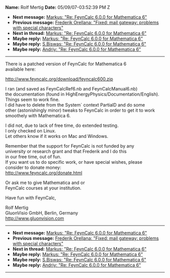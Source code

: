 **Name:** Rolf Mertig
**Date:** 05/09/07-03:52:39 PM Z

  - **Next message:** [Markus: "Re: FeynCalc 6.0.0 for Mathematica
    6"](0426.html)
  - **Previous message:** [Frederik Orellana: "Fixed: mail gateway:
    problems with special characters"](0424.html)
  - **Next in thread:** [Markus: "Re: FeynCalc 6.0.0 for Mathematica
    6"](0426.html)
  - **Maybe reply:** [Markus: "Re: FeynCalc 6.0.0 for Mathematica
    6"](0426.html)
  - **Maybe reply:** [S.Biswas: "Re: FeynCalc 6.0.0 for Mathematica
    6"](0449.html)
  - **Maybe reply:** [Andriy: "Re: FeynCalc 6.0.0 for Mathematica
    6"](0553.html)

-----

There is a patched version of FeynCalc for Mathematica 6  
available here:  

<http://www.feyncalc.org/download/feyncalc600.zip>  

I ran (and saved as FeynCalcRef6.nb and FeynCalcManual6.nb)  
the documentation (found in HighEnergyPhysics/Documentation/English).  
Things seem to work fine.  
I did have to delete from the System\` context PartialD and do some  
other (astonishingly minor) tweaks to FeynCalc in order to get it to
work smoothely with Mathematica 6.  

I did not, due to lack of free time, do extended testing.  
I only checked on Linux.  
Let others know if it works on Mac and Windows.  

Remember that the support for FeynCalc is not funded by any  
university or research grant and that Frederik and I do this  
in our free time, out of fun.  
If you want us to do specific work, or have special wishes, please  
consider to donate money:  
<http://www.feyncalc.org/donate.html>  

Or ask me to give Mathematica and or  
FeynCalc courses at your institution.  

Have fun with FeynCalc,  

Rolf Mertig  
GluonVisio GmbH, Berlin, Germany  
<http://www.gluonvision.com>  

-----

  - **Next message:** [Markus: "Re: FeynCalc 6.0.0 for Mathematica
    6"](0426.html)
  - **Previous message:** [Frederik Orellana: "Fixed: mail gateway:
    problems with special characters"](0424.html)
  - **Next in thread:** [Markus: "Re: FeynCalc 6.0.0 for Mathematica
    6"](0426.html)
  - **Maybe reply:** [Markus: "Re: FeynCalc 6.0.0 for Mathematica
    6"](0426.html)
  - **Maybe reply:** [S.Biswas: "Re: FeynCalc 6.0.0 for Mathematica
    6"](0449.html)
  - **Maybe reply:** [Andriy: "Re: FeynCalc 6.0.0 for Mathematica
    6"](0553.html)

-----

